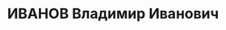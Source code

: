 ---
title: ИВАНОВ Владимир Иванович
description: "Звание: 02.03.1936 - мл. лейтенант ГБ (Воронежская обл.), 05.08.1938\
  \ - ст. лейтенант ГБ. \n  особоуполн. НКВД Туркменской ССР, уволен 27.03.1939"
---